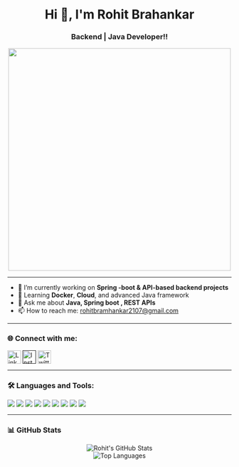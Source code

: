 <h1 align="center">Hi 👋, I'm Rohit Brahankar</h1>
<h3 align="center">Backend | Java  Developer!!</h3>

<p align="center">
  <img src="https://cdn.dribbble.com/users/1162077/screenshots/3848914/programmer.gif" width="500"/>
</p>

---

- 🔭 I’m currently working on **Spring -boot  & API-based backend projects**
- 🌱 Learning **Docker**, **Cloud**, and advanced Java framework 
- 💬 Ask me about **Java, Spring boot , REST APIs**
- 📫 How to reach me: rohitbramhankar2107@gmail.com


---

### 🌐 Connect with me:

<p>
  <a href="www.linkedin.com/in/rohit-bramhankar-a4472b220" target="blank"><img align="center" src="https://cdn.jsdelivr.net/npm/simple-icons@v3/icons/linkedin.svg" alt="LinkedIn" height="30" width="30" /></a>
  <a href="" target="blank"><img align="center" src="https://cdn.jsdelivr.net/npm/simple-icons@v3/icons/instagram.svg" alt="Instagram" height="30" width="30" /></a>
  <a href=" target="blank"><img align="center" src="https://cdn.jsdelivr.net/npm/simple-icons@v3/icons/twitter.svg" alt="Twitter" height="30" width="30" /></a>
</p>

---

### 🛠️ Languages and Tools:

<p>
  <img src="https://img.icons8.com/color/48/000000/c-programming.png"/>
  <img src="https://img.icons8.com/color/48/000000/c-plus-plus-logo.png"/>
  <img src="https://img.icons8.com/color/48/000000/css3.png"/>
  <img src="https://img.icons8.com/color/48/000000/react-native.png"/>
  
  <img src="https://img.icons8.com/color/48/000000/html-5--v1.png"/>
  <img src="https://img.icons8.com/color/48/000000/java-coffee-cup-logo.png"/>
  <img src="https://img.icons8.com/color/48/000000/javascript--v1.png"/>
  <img src="https://img.icons8.com/color/48/000000/linux.png"/>
  <img src="https://img.icons8.com/color/48/000000/python--v1.png"/>
</p>

---

### 📊 GitHub Stats

<p align="center">
  <img src="https://github-readme-stats.vercel.app/api?username=Rohitbrahankar&show_icons=true&theme=default" alt="Rohit's GitHub Stats" />
  <br/>
  <img src="https://github-readme-stats.vercel.app/api/top-langs/?username=Rohitbrahankar&layout=compact" alt="Top Languages" />
</p>
